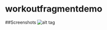 # workoutfragmentdemo
##Screenshots
![alt tag](https://github.com/HERBSandSPICES/workoutfragmentdemo/blob/master/device-2015-12-08-131001.png)
